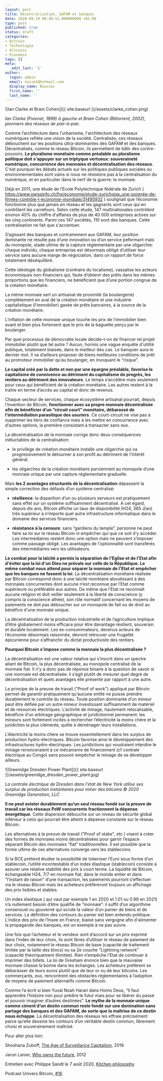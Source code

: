 ```yaml
---
layout: post
title: Décentralisation, GAFAM et banques
date: 2020-09-19 00:40:51.000000000 +01:00
type: post
published: true
status: draft
categories:
- Bitcoin
- Technologie
- Altcoins
- Economie
tags: []
meta:
  _edit_last: '1'
author:
  login: admin
  email: noizat@hotmail.com
  display_name: Boussac
  first_name: ''
  last_name: ''
---
```


![Ian Clarke et Bram Cohen]({{ site.baseurl }}/assets/clarke_cohen.png)

_Ian Clarke (Freenet, 1999) à gauche et Bram Cohen (Bittorrent, 2002), pionniers des réseaux de pair-à-pair._

Comme l’architecture dans l’urbanisme, l'architecture des réseaux numériques reflète une vision de la société.
Centralisés, ces réseaux débouchent sur les positions ultra-dominantes des GAFAM et des banques. 
Décentralisés, comme le réseau Bitcoin, ils permettent de bâtir des contre-pouvoirs.
**Le pluralisme monétaire comme préalable au pluralisme politique doit s'appuyer sur un triptyque vertueux: souveraineté numérique, concurrence des monnaies et décentralisation des réseaux**.
C'est pourquoi les débats actuels sur les politiques publiques sociales ou environnementales sont vains si nous ne résistons pas à la centralisation du numérique, et en particulier dans le nerf de la guerre: la monnaie.

Déjà en 2011, une étude de l’Ecole Polytechnique fédérale de Zurich ( https://www.swissinfo.ch/fre/economie/etude-zurichoise_une-poignée-de-firmes-contrôle-l-économie-mondiale/31495932 ) soulignait que l’économie fonctionne plus que jamais en réseau et les gagnants sont ceux qui en contrôlent les carrefours. Selon cette étude, 147 multinationales contrôlent environ 40% du chiffre d'affaires de plus de 40 000 entreprises actives sur les cinq continents. Parmi ces 147 sociétés, 110 sont des banques. Cette centralisation ne fait que s'accentuer.

S’agissant des banques et contrairement aux GAFAM, leur position dominante ne résulte pas d’une innovation ou d’un service peformant mais du monopole, stade ultime de la capture réglementaire par une oligarchie: chaque individu, chaque entreprise est désormais obligé d’utiliser leur service sans aucune marge de négociation, dans un rapport de force totalement déséquilibré.

Cette idéologie du globalisme (contraire du localisme), vassalise les acteurs économiques non-financiers qui, faute d’obtenir des prêts dans les mêmes proportions que les financiers, ne bénéficient que d’une portion congrue de la création monétaire.

La même monnaie sert un artisanat de proximité (la boulangerie) complètement en aval de la création monétaire et une industrie capitalistique (l’immobilier) gavée de prêts bancaires, à la source de la création monétaire.

L’inflation de cette monnaie unique touche les prix de l’immobilier bien avant et bien plus fortement que le prix de la baguette perçu par le boulanger.

Par quel processus de démocratie locale décide-t-on de financer tel projet immobilier plutôt que tel autre ? Aucun, hormis une vague enquête d'utilité publique, totalement biaisée, dans le meilleur des cas. Le banquier aura le dernier mot. Il va d’ailleurs proposer de biens meilleures conditions de prêt au promoteur immobilier qu’au boulanger, en invoquant le “risque”. 

**Le capital créé par la dette et non par une épargne préalable, favorise le capitalisme de connivence au détriment du capitalisme de progrès, les rentiers au détriment des innovateurs**.
Le temps s’accélère mais seulement pour ceux qui bénéficient de la création monétaire. Les autres restent à la traîne en terme d’accès au capital et donc de revenus.

Chaque secteur de services, chaque écosystème artisanal pourrait, depuis l’invention de Bitcoin, **fonctionner avec sa propre monnaie décentralisée afin de bénéficier d’un “circuit court” monétaire, débarassé de l’intermédiation parasitique des usuriers**.
Ce court-circuit ne vise pas à supprimer les tiers de confiance mais à les mettre en concurrence avec d’autres options, la première consistant à transacter sans eux.

La décentralisation de la monnaie corrige donc deux conséquences inéluctables de la centralisation:

- le privilège de création monétaire installe une oligarchie qui va progressivement le détourner à son profit au détriment de l’intérêt général.

- les oligarches de la création monétaire parviennent au monopole d’une monnaie unique par une capture réglementaire graduelle.

Mais **les 2 avantages structurels de la décentralisation** dépassent la simple correction des défauts d’un système centralisé:

- **résilience**: la disparition d’un ou plusieurs serveurs est pratiquement sans effet sur un système suffisamment décentralisé. A cet égard, depuis dix ans, Bitcoin affiche un taux de disponibilité (H24, 365 J/an)  très supérieur à n’importe quel autre infrastructure informatique dans le domaine des services financiers.

- **résistance à la censure**: sans “gardiens du temple”, personne ne peut faire sa loi sur le réseau Bitcoin ni empêcher qui que ce soit d’y accéder. Les intermédiaires restent donc une option mais ne peuvent s’imposer comme passage obligé. Les avantages de l'optionnalité sont transférés des intermédiaires vers les utilisateurs.

**Le combat pour la laïcité a permis la séparation de l'Eglise et de l'Etat afin d'éviter que la loi d'un Dieu ne prévale sur celle de la République. Le même combat nous attend pour séparer la monnaie de l'Etat et empêcher que les banques ne fassent la loi**.
La décentralisation monétaire réalisée par Bitcoin correspond donc à une laïcité monétaire aboutissant à des monnaies concurrentes dont aucune n’est reconnue par l’Etat comme supérieure ou préférable aux autres. De même que l'Etat ne reconnait aucune religion et doit veiller seulement à la liberté de conscience (y compris la conscience athée), son rôle normatif concernant les moyens de paiements ne doit pas déboucher sur un monopole de fait ou de droit au bénéfice d'une monnaie unique.

La décentralisation de la production industrielle et de l’agriculture implique d’être globalement moins efficace pour être davantage résilient, souverain et durable localement. Les ex-consommateurs, devenus acteurs de l’économie désormais raisonnée, devront retrouver une frugalité épicurienne pour s’affranchir du dictat productiviste des rentiers

**Pourquoi Bitcoin s’impose comme la monnaie la plus décentralisée ?**

La décentralisation est une valeur relative qui s’inscrit dans un spectre allant de Bitcoin, la plus décentralisée, au monopole centralisé de la monnaie fiat. Il n’y a donc pas de réponse binaire à la question de savoir si une monnaie est décentralisée: il s’agit plutôt de mesurer quel degré de décentralisation et quels avantages elle présente par rapport à une autre.

Le principe de la preuve de travail ("Proof of work") appliqué par Bitcoin permet de garantir pratiquement qu’aucune entité ne puisse prendre durablement le contrôle du réseau.
Toute position dominante d’un mineur peut être défiée par un autre mineur investissant suffisamment de matériel et de resources électriques.
L’activité de minage, hautement relocalisable, bénéficie d’un arbitrage géographique et juridictionnel permanent: les mineurs sont fortement incités à rechercher l’électricité la moins chère et la juridiction la plus clémente, quitte à déménager leurs installations.

L’électricité la moins chère se trouve essentiellement dans les surplus de production hydro-électriques. Bitcoin favorise ainsi le développement des infrastructures hydro-électriques.
Les juridictions qui voudraient interdire le minage renonceraient à ce mécanisme de financement (cf centrale électrique au Congo) sans pouvoir empêcher le minage de se développer ailleurs.

![Greenidge Dresden Power Plant]({{ site.baseurl }}/assets/greenidge_dresden_power_plant.jpg)

_La centrale électrique de Dresden dans l'état de New York utilise ses surplus de production instantanés pour miner des bitcoins © 2020 Greenidge Generation, LLC_

**Il ne peut exister durablement qu’un seul réseau fondé sur la preuve de travail car les réseaux PoW concurrents fractionnent la dépense énergétique**. Cette dispersion débouche sur un niveau de sécurité global inférieur à celui qui pourrait être atteint à dépense constante sur le réseau Bitcoin.

Les alternatives à la preuve de travail ("Proof of stake", etc ) visent à créer des formes de monnaies moins décentralisées pour garnir l’espace séparant Bitcoin des monnaies “fiat” traditionnelles.
Il est possible que la forme ultime de ces alternatives converge vers les stablecoins.

Si la BCE prétend étudier la possibilité de tokeniser l’Euro sous forme d’un stablecoin, l’utilité incontestable d’un index élastique (stablecoin) consiste à assurer une relative stabilité des prix à court terme. 
La liquidité de Bitcoin, échangeable H24, 7/7 en monnaie fiat, dans le monde entier et dans “l’instant de raison” d’une transaction,  les paiements pourront s’effectuer via le réseau Bitcoin mais les acheteurs préféreront toujours un affichage des prix lisibles et stables.

Un index élastique ( qui vaut par exemple 1 en 2020 et 1.01 ou 0.99 en 2021) n’a nullement besoin d’être qualifié de “monnaie”: il suffit d’un algorithme consensuel ou gouverné qui scrute la valeur d’un panier de biens et de services. La définition des contours du panier est bien entendu politique. L’indice des prix de l’Insee en France, biaisé sans vergogne afin d'alimenter la propagande des banques, est un exemple à ne pas suivre.

Une fois que l’acheteur et le vendeur sont d’accord sur un prix exprimé dans l’index de leur choix, ils sont libres d’utiliser le réseau de paiement de leur choix, notamment le réseau Bitcoin de base (capacité de traitement limitée par la taille des blocs) ou sa 2e couche “Lightning network” (capacité théoriquement illimitée).
Rien n’empêche l’Etat de continuer à imprimer des billets.
La loi de Gresham énonce bien que la mauvaise monnaie chasse la bonne dans les échanges. Les acheteurs préfèrent se débarasser de leurs euros plutôt que de leur or ou de leur bitcoins. Les commerçants, eux, rencontrent des obstacles réglementaires à l’adoption de moyens de paiement alternatifs comme Bitcoin.

Comme l’a écrit si bien Yuval Noah Harari dans Homo Deus, “Il faut apprendre l’histoire non pour prédire le futur mais pour se libérer du passé et pouvoir imaginer d’autres destinées”.
**Le mythe de la monnaie unique comme ciment d’un destin commun reste fondé sur une domination sans partage des banques et des GAFAM, de sorte que la maîtrise de ce destin nous échappe**. La décentralisation des réseaux les effraie précisément parce qu’elle dessine les contours d’un véritable destin commun, librement choisi et souverainement maîtrisé.



Pour aller plus loin: 

Shoshana Zuboff, [The Age of Surveillance Capitalism](https://www.amazon.com/Age-Surveillance-Capitalism-Future-Frontier/dp/1610395697), 2019

Jaron Lanier, [Who owns the future](http://www.jaronlanier.com/futurewebresources.html), 2012

Entretien avec Philippe Sandt le 7 août 2020, [Kitchen philosophy](https://www.youtube.com/watch?v=m84AkmYjnRA)

Podcast Univers Bitcoin, [#16](https://www.youtube.com/watch?v=89llz7u-lfk)